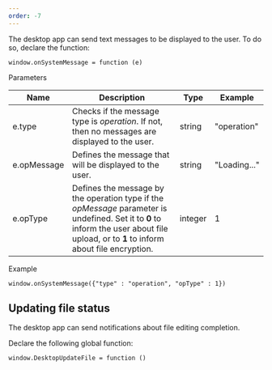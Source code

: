 ```yaml
---
order: -7
---
```


The desktop app can send text messages to be displayed to the user. To do so, declare the function:

```
window.onSystemMessage = function (e)
```

Parameters

| Name        | Description                                                                                                                                                                             | Type    | Example      |
| ----------- | --------------------------------------------------------------------------------------------------------------------------------------------------------------------------------------- | ------- | ------------ |
| e.type      | Checks if the message type is *operation*. If not, then no messages are displayed to the user.                                                                                          | string  | "operation"  |
| e.opMessage | Defines the message that will be displayed to the user.                                                                                                                                 | string  | "Loading..." |
| e.opType    | Defines the message by the operation type if the *opMessage* parameter is undefined. Set it to **0** to inform the user about file upload, or to **1** to inform about file encryption. | integer | 1            |

Example

```
window.onSystemMessage({"type" : "operation", "opType" : 1})                    
```

## Updating file status

The desktop app can send notifications about file editing completion.

Declare the following global function:

```
window.DesktopUpdateFile = function ()
```
